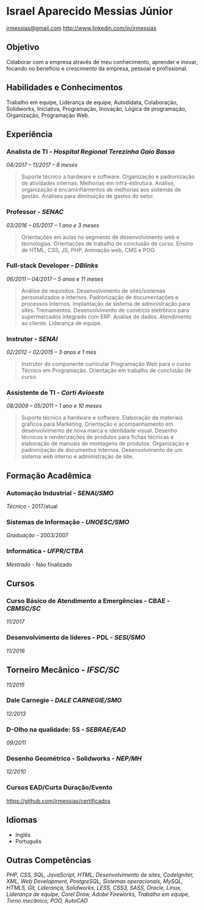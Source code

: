 # Israel Aparecido Messias Júnior
jrmessias@gmail.com
http://www.linkedin.com/in/jrmessias

## Objetivo
Colaborar com a empresa através de meu conhecimento, aprender e inovar, focando no benefício e crescimento da empresa, pessoal e profissional.

## Habilidades e Conhecimentos
Trabalho em equipe, Liderança de equipe, Autodidata, Colaboração, Solidworks, Iniciativa, Programação, Inovação, Lógica de programação, Organização, Programação Web.

## Experiência

### Analista de TI - *Hospital Regional Terezinha Gaio Basso*
*04/2017 – 11/2017 – 8 meses*
> Suporte técnico a hardware e software. Organização e padronização de atividades internas. Melhorias em infra-estrutura. Análise, organização e encaminhamentos de melhorias aos sistemas de gestão. Análises para diminuição de gastos do setor.

### Professor - *SENAC*
*03/2016 – 05/2017 – 1 ano e 3 meses*
> Orientações em aulas no segmento de desenvolvimento web e tecnologias. Orientações de trabalho de conclusão de curso. Ensino de HTML, CSS, JS, PHP, Animação web, CMS e POO.

### Full-stack Developer - *DBlinks*
*06/2011 – 04/2017 – 5 anos e 11 meses*
> Análise de requisitos. Desenvolvimento de sites/sistemas personalizados e internos. Padronização de documentações e processos internos. Implantação de sistema de administração para sites. Treinamentos. Desenvolvimento de comércio eletrônico para supermercados integrado com ERP. Análise de dados. Atendimento ao cliente. Liderança de equipe.

### Instrutor - *SENAI*
*02/2012 – 02/2015 – 3 anos e 1 mes*
> Instrutor do componente curricular Programação Web para o curso Técnico em Programação. Orientação em trabalho de conclusão de curso.

### Assistente de TI - *Corti Avioeste*
*08/2009 – 05/2011 – 1 ano e 10 meses*
> Suporte técnico a hardware e software. Elaboração de materiais gráficos para Marketing. Orientação e acompanhamento em desenvolvimento de nova marca e identidade visual. Desenho técnicos e renderizações de produtos para fichas técnicas e elaboração de manuais de montagens de produtos. Organização e padronização de documentos internos. Desenvolvimento de um sistema web interno e administração de site.

## Formação Acadêmica
### Automação Industrial - *SENAI/SMO*
*Técnico* - 2017/atual

### Sistemas de Informação - *UNOESC/SMO*
*Graduação* - 2003/2007

### Informática - *UFPR/CTBA*
*Mestrado* - Não finalizado

## Cursos
### Curso Básico de Atendimento a Emergências - CBAE - *CBMSC/SC*
*11/2017*

### Desenvolvimento de líderes - PDL - *SESI/SMO*
*11/2016*

## Torneiro Mecânico - *IFSC/SC*
*11/2015*

### Dale Carnegie -  *DALE CARNEGIE/SMO*
*12/2013*

### D-Olho na qualidade: 5S - *SEBRAE/EAD*
*09/2011*

### Desenho Geométrico - Solidworks - *NEP/MH*
*12/2010*

### Cursos EAD/Curta Duração/Evento
https://github.com/jrmessias/certificados

## Idiomas
- Inglês
- Português

## Outras Competências
*PHP, CSS, SQL, JavaScript, HTML, Desenvolvimento de sites, CodeIgniter, XML, Web Development, PostgreSQL, Sistemas operacionais, MySQL, HTML5, Git, Liderança, Solidworks, LESS, CSS3, SASS, Oracle, Linux, Liderança de equipe, Corel Draw, Adobe Fireworks, Trabalho em equipe, Torno mecânico, POO, AutoCAD*
